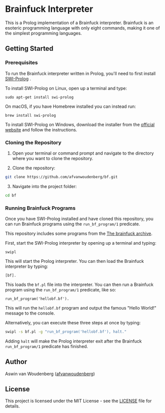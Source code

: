 # Brainfuck Interpreter

This is a Prolog implementation of a Brainfuck interpreter. Brainfuck is an esoteric programming language with only eight commands, making it one of the simplest programming languages.

## Getting Started

### Prerequisites

To run the Brainfuck interpreter written in Prolog, you'll need to first install [SWI-Prolog](https://www.swi-prolog.org/) .

To install SWI-Prolog on Linux, open up a terminal and type:

```{bash}
sudo apt-get install swi-prolog
```

On macOS, if you have Homebrew installed you can instead run:

```{bash}
brew install swi-prolog
```

To install SWI-Prolog on Windows, download the installer from the [official website](https://www.swi-prolog.org/Download.html) and follow the instructions.

### Cloning the Repository

1. Open your terminal or command prompt and navigate to the directory where you want to clone the repository.

2. Clone the repository:
```bash
git clone https://github.com/afvanwoudenberg/bf.git
```

3. Navigate into the project folder:
```bash
cd bf
```

### Running Brainfuck Programs

Once you have SWI-Prolog installed and have cloned this repository, you can run Brainfuck programs using the `run_bf_program/1` predicate.

This repository includes some programs from the [The brainfuck archive](http://esoteric.sange.fi/brainfuck/).

First, start the SWI-Prolog interpreter by opening up a terminal and typing:

```{bash}
swipl
```

This will start the Prolog interpreter. You can then load the Brainfuck interpreter by typing:

```{prolog}
[bf].
```

This loads the `bf.pl` file into the interpreter. You can then run a Brainfuck program using the `run_bf_program/1` predicate, like so:

```{prolog}
run_bf_program('hellobf.bf').
```

This will run the `hellobf.bf` program and output the famous "Hello World!" message to the console.

Alternatively, you can execute these three steps at once by typing:

```bash
swipl -s bf.pl -g "run_bf_program('hellobf.bf'), halt."
```

Adding `halt` will make the Prolog interpreter exit after the Brainfuck `run_bf_program/1` predicate has finished.

## Author

Aswin van Woudenberg ([afvanwoudenberg](https://github.com/afvanwoudenberg))

## License

This project is licensed under the MIT License - see the [LICENSE](LICENSE) file for details.

